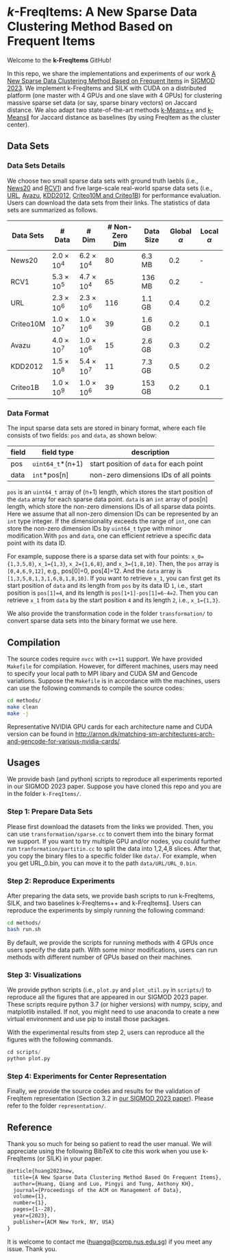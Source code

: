 # $k$-FreqItems: A New Sparse Data Clustering Method Based on Frequent Items

Welcome to the **k-FreqItems** GitHub!

In this repo, we share the implementations and experiments of our work [A New Sparse Data Clustering Method Based on Frequent Items](https://dl.acm.org/doi/pdf/10.1145/3588685) in [SIGMOD 2023](https://2023.sigmod.org/index.shtml). We implement k-FreqItems and SILK with CUDA on a distributed platform (one master with 4 GPUs and one slave with 4 GPUs) for clustering massive sparse set data (or say, sparse binary vectors) on Jaccard distance. We also adapt two state-of-the-art methods [k-Means++](https://dl.acm.org/doi/abs/10.5555/1283383.1283494) and [k-Means$\parallel$](https://dl.acm.org/doi/abs/10.14778/2180912.2180915) for Jaccard distance as baselines (by using FreqItem as the cluster center).

## Data Sets

### Data Sets Details

We choose two small sparse data sets with ground truth laebls (i.e., [News20](https://www.csie.ntu.edu.tw/~cjlin/libsvmtools/datasets/multiclass.html#news20) and [RCV1](https://www.csie.ntu.edu.tw/~cjlin/libsvmtools/datasets/multiclass.html#rcv1.multiclass)) and five large-scale real-world sparse data sets (i.e., [URL](https://www.csie.ntu.edu.tw/~cjlin/libsvmtools/datasets/binary.html#url), [Avazu](https://www.csie.ntu.edu.tw/~cjlin/libsvmtools/datasets/binary.html#avazu), [KDD2012](https://www.csie.ntu.edu.tw/~cjlin/libsvmtools/datasets/binary.html#kdd2012), [Criteo10M and Criteo1B](https://www.csie.ntu.edu.tw/~cjlin/libsvmtools/datasets/binary.html#criteo_tb)) for performance evaluation. Users can download the data sets from their links. The statistics of data sets are summarized as follows.

| Data Sets | # Data            | # Dim             | # Non-Zero Dim | Data Size | Global $\alpha$ | Local $\alpha$ |
| --------- | ----------------- | ----------------- | -------------- | --------- | --------------- | -------------- |
| News20    | $2.0 \times 10^4$ | $6.2 \times 10^4$ | 80             | 6.3 MB    | 0.2             | -              |
| RCV1      | $5.3 \times 10^5$ | $4.7 \times 10^4$ | 65             | 136 MB    | 0.2             | -              |
| URL       | $2.3 \times 10^6$ | $2.3 \times 10^6$ | 116            | 1.1 GB    | 0.4             | 0.2            |
| Criteo10M | $1.0 \times 10^7$ | $1.0 \times 10^6$ | 39             | 1.6 GB    | 0.2             | 0.1            |
| Avazu     | $4.0 \times 10^7$ | $1.0 \times 10^6$ | 15             | 2.6 GB    | 0.3             | 0.2            |
| KDD2012   | $1.5 \times 10^8$ | $5.4 \times 10^7$ | 11             | 7.3 GB    | 0.5             | 0.2            |
| Criteo1B  | $1.0 \times 10^9$ | $1.0 \times 10^6$ | 39             | 153 GB    | 0.2             | 0.1            |

### Data Format

The input sparse data sets are stored in binary format, where each file consists of two fields: `pos` and `data`, as shown below:

| field | field type       | description                             |
| ----- | ---------------- | --------------------------------------- |
| pos   | `uint64_t`*(n+1) | start position of `data` for each point |
| data  | `int`*pos[n]     | non-zero dimensions IDs of all points   |

`pos` is an `uint64_t` array of (n+1) length, which stores the start position of the `data` array for each sparse data point. `data` is an `int` array of pos[n] length, which store the non-zero dimensions IDs of all sparse data points. Here we assume that all non-zero dimension IDs can be represented by an `int` type integer. If the dimensionality exceeds the range of `int`, one can store the non-zero dimension IDs by `uint64_t` type with minor modification.With `pos` and `data`, one can efficient retrieve a specific data point with its data ID.

For example, suppose there is a sparse data set with four points: `x_0={1,3,5,8}`, `x_1={1,3}`, `x_2={1,6,8}`, and `x_3={1,8,10}`. Then, the `pos` array is `[0,4,6,9,12]`, e.g., pos[0]=0, pos[4]=12. And the `data` array is `[1,3,5,8,1,3,1,6,8,1,8,10]`. If you want to retrieve `x_1`, you can first get its start position of `data` and its length from `pos` by its data ID `1`, i.e., start position is `pos[1]=4`, and its length is `pos[1+1]-pos[1]=6-4=2`. Then you can retrieve `x_1` from `data` by the start position `4` and its length `2`, i.e., `x_1={1,3}`.

We also provide the transformation code in the folder `transformation/` to convert sparse data sets into the binary format we use here.

## Compilation

The source codes require `nvcc` with `c++11` support. We have provided `Makefile` for compilation. However, for different machines, users may need to specify your local path to MPI libary and CUDA SM and Gencode variations. Suppose the `Makefile` is in accordance with the machines, users can use the following commands to compile the source codes:

```bash
cd methods/
make clean
make -j
```

Representative NVIDIA GPU cards for each architecture name and CUDA version can be found in <http://arnon.dk/matching-sm-architectures-arch-and-gencode-for-various-nvidia-cards/>.

## Usages

We provide bash (and python) scripts to reproduce all experiments reported in our SIGMOD 2023 paper. Suppose you have cloned this repo and you are in the folder `k-FreqItems/`.

### Step 1: Prepare Data Sets

Please first download the datasets from the links we provided. Then, you can use `transformation/sparse.cc` to convert them into the binary format we support. If you want to try multiple GPU and/or nodes, you could further run `tranformation/partitin.cc` to split the data into 1,2,4,8 slices. After that, you copy the binary files to a specific folder like `data/`. For example, when you get URL_0.bin, you can move it to the path `data/URL/URL_0.bin`.

### Step 2: Reproduce Experiments

After preparing the data sets, we provide bash scripts to run k-FreqItems, SILK, and two baselines k-FreqItems++ and k-FreqItems$\parallel$. Users can reproduce the experiments by simply running the following command:

```bash
cd methods/
bash run.sh
```

By default, we provide the scripts for running methods with 4 GPUs once users specify the data path. With some minor modifications, users can run methods with different number of GPUs based on their machines.

### Step 3: Visualizations

We provide python scripts (i.e., `plot.py` and `plot_util.py` in `scripts/`) to reproduce all the figures that are appeared in our SIGMOD 2023 paper. These scripts require python 3.7 (or higher versions) with numpy, scipy, and matplotlib installed. If not, you might need to use anaconda to create a new virtual environment and use pip to install those packages.

With the experimental results from step 2, users can reproduce all the figures with the following commands.

```python
cd scripts/
python plot.py
```

### Step 4: Experiments for Center Representation

Finally, we provide the source codes and results for the validation of FreqItem representation (Section 3.2 in [our SIGMOD 2023 paper](https://dl.acm.org/doi/pdf/10.1145/3588685)). Please refer to the folder `representation/`.

## Reference

Thank you so much for being so patient to read the user manual. We will appreciate using the following BibTeX to cite this work when you use k-FreqItems (or SILK) in your paper.

```tex
@article{huang2023new,
  title={A New Sparse Data Clustering Method Based On Frequent Items},
  author={Huang, Qiang and Luo, Pingyi and Tung, Anthony KH},
  journal={Proceedings of the ACM on Management of Data},
  volume={1},
  number={1},
  pages={1--28},
  year={2023},
  publisher={ACM New York, NY, USA}
}
```

It is welcome to contact me (<huangq@comp.nus.edu.sg>) if you meet any issue. Thank you.
